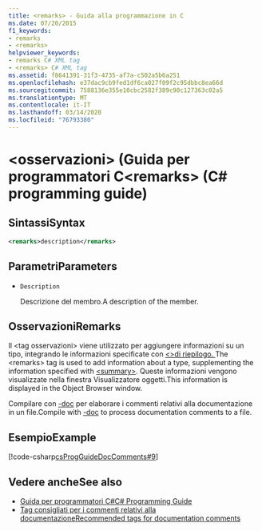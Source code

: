 ```yaml
---
title: <remarks> - Guida alla programmazione in C
ms.date: 07/20/2015
f1_keywords:
- remarks
- <remarks>
helpviewer_keywords:
- remarks C# XML tag
- <remarks> C# XML tag
ms.assetid: f8641391-31f3-4735-af7a-c502a5b6a251
ms.openlocfilehash: e37dac9cb9fed1df6ca027f09f2c95dbbc8ea66d
ms.sourcegitcommit: 7588136e355e10cbc2582f389c90c127363c02a5
ms.translationtype: MT
ms.contentlocale: it-IT
ms.lasthandoff: 03/14/2020
ms.locfileid: "76793380"
---
```

# <a name="remarks-c-programming-guide"></a><span data-ttu-id="30bf5-102">\<osservazioni> (Guida per programmatori C</span><span class="sxs-lookup"><span data-stu-id="30bf5-102">\<remarks> (C# programming guide)</span></span>

## <a name="syntax"></a><span data-ttu-id="30bf5-103">Sintassi</span><span class="sxs-lookup"><span data-stu-id="30bf5-103">Syntax</span></span>

```xml
<remarks>description</remarks>
```

## <a name="parameters"></a><span data-ttu-id="30bf5-104">Parametri</span><span class="sxs-lookup"><span data-stu-id="30bf5-104">Parameters</span></span>

- `Description`

  <span data-ttu-id="30bf5-105">Descrizione del membro.</span><span class="sxs-lookup"><span data-stu-id="30bf5-105">A description of the member.</span></span>

## <a name="remarks"></a><span data-ttu-id="30bf5-106">Osservazioni</span><span class="sxs-lookup"><span data-stu-id="30bf5-106">Remarks</span></span>

<span data-ttu-id="30bf5-107">Il \<tag osservazioni> viene utilizzato per aggiungere informazioni su un tipo, integrando le informazioni specificate con [ \<>di riepilogo. ](./summary.md)</span><span class="sxs-lookup"><span data-stu-id="30bf5-107">The \<remarks> tag is used to add information about a type, supplementing the information specified with [\<summary>](./summary.md).</span></span> <span data-ttu-id="30bf5-108">Queste informazioni vengono visualizzate nella finestra Visualizzatore oggetti.</span><span class="sxs-lookup"><span data-stu-id="30bf5-108">This information is displayed in the Object Browser window.</span></span>

<span data-ttu-id="30bf5-109">Compilare con [-doc](../../language-reference/compiler-options/doc-compiler-option.md) per elaborare i commenti relativi alla documentazione in un file.</span><span class="sxs-lookup"><span data-stu-id="30bf5-109">Compile with [-doc](../../language-reference/compiler-options/doc-compiler-option.md) to process documentation comments to a file.</span></span>

## <a name="example"></a><span data-ttu-id="30bf5-110">Esempio</span><span class="sxs-lookup"><span data-stu-id="30bf5-110">Example</span></span>

[!code-csharp[csProgGuideDocComments#9](~/samples/snippets/csharp/VS_Snippets_VBCSharp/csProgGuideDocComments/CS/DocComments.cs#9)]

## <a name="see-also"></a><span data-ttu-id="30bf5-111">Vedere anche</span><span class="sxs-lookup"><span data-stu-id="30bf5-111">See also</span></span>

- [<span data-ttu-id="30bf5-112">Guida per programmatori C#</span><span class="sxs-lookup"><span data-stu-id="30bf5-112">C# Programming Guide</span></span>](../index.md)
- [<span data-ttu-id="30bf5-113">Tag consigliati per i commenti relativi alla documentazione</span><span class="sxs-lookup"><span data-stu-id="30bf5-113">Recommended tags for documentation comments</span></span>](./recommended-tags-for-documentation-comments.md)
